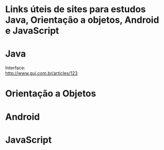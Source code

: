 Links úteis de sites para estudos Java, Orientação a objetos, Android e JavaScript
=====

Java
=====
Interface:<br>
http://www.guj.com.br/articles/123



Orientação a Objetos
=====




Android
=====




JavaScript
=====
